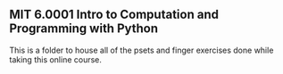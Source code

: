 ## MIT 6.0001 Intro to Computation and Programming with Python

This is a folder to house all of the psets and finger exercises done while taking this online course.
